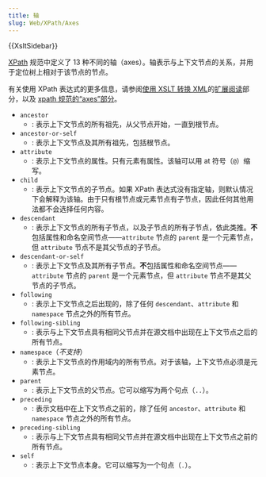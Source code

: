 ```yaml
---
title: 轴
slug: Web/XPath/Axes
---
```


{{XsltSidebar}}

[XPath](/zh-CN/docs/Web/XPath) 规范中定义了 13 种不同的轴（axes）。轴表示与上下文节点的关系，并用于定位树上相对于该节点的节点。

有关使用 XPath 表达式的更多信息，请参阅[使用 XSLT 转换 XML](/zh-CN/docs/Web/XSLT/Transforming_XML_with_XSLT)的[扩展阅读](/zh-CN/docs/Web/XSLT/Transforming_XML_with_XSLT#扩展阅读)部分，以及 [xpath 规范的“axes”部分](https://www.w3.org/TR/xpath-30/#axes)。

- `ancestor`
  - : 表示上下文节点的所有祖先，从父节点开始，一直到根节点。
- `ancestor-or-self`
  - : 表示上下文节点及其所有祖先，包括根节点。
- `attribute`
  - : 表示上下文节点的属性。只有元素有属性。该轴可以用 at 符号（`@`）缩写。
- `child`
  - : 表示上下文节点的子节点。如果 XPath 表达式没有指定轴，则默认情况下会解释为该轴。由于只有根节点或元素节点有子节点，因此任何其他用法都不会选择任何内容。
- `descendant`
  - : 表示上下文节点的所有子节点，以及子节点的所有子节点，依此类推。**不**包括属性和命名空间节点——`attribute` 节点的 `parent` 是一个元素节点，但 `attribute` 节点不是其父节点的子节点。
- `descendant-or-self`
  - : 表示上下文节点及其所有子节点。**不**包括属性和命名空间节点——`attribute` 节点的 `parent` 是一个元素节点，但 `attribute` 节点不是其父节点的子节点。
- `following`
  - : 表示上下文节点之后出现的，除了任何 `descendant`、`attribute` 和 `namespace` 节点之外的所有节点。
- `following-sibling`
  - : 表示与上下文节点具有相同父节点并在源文档中出现在上下文节点之后的所有节点。
- `namespace`（_不支持_）
  - : 表示上下文节点的作用域内的所有节点。对于该轴，上下文节点必须是元素节点。
- `parent`
  - : 表示上下文节点的父节点。它可以缩写为两个句点（`..`）。
- `preceding`
  - : 表示文档中在上下文节点之前的，除了任何 `ancestor`、`attribute` 和 `namespace` 节点之外的所有节点。
- `preceding-sibling`
  - : 表示与上下文节点具有相同父节点并在源文档中出现在上下文节点之前的所有节点。
- `self`
  - : 表示上下文节点本身。它可以缩写为一个句点（`.`）。
